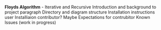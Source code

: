 **Floyds Algorithm** - Iterative and Recursive
Introduction and background to project paragraph
Directory and diagram structure
Installation instructions user
Installiaion contributor? Maybe
Expectations for contrubitor
Known Issues (work in progress)


